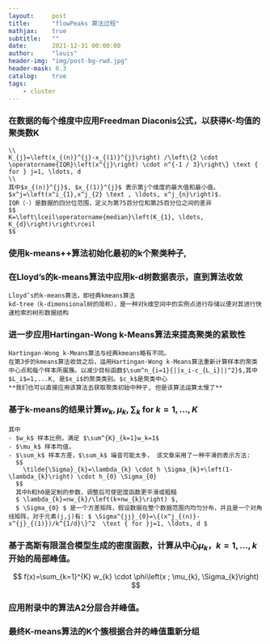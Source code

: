 ```yaml
---
layout:     post
title:      "flowPeaks 算法过程"
mathjax:    true
subtitle:   ""
date:       2021-12-31 00:00:00
author:     "louis"
header-img: "img/post-bg-rwd.jpg"
header-mask: 0.3
catalog:    true
tags:
    - cluster
---
```


### 在数据的每个维度中应用Freedman Diaconis公式，以获得K-均值的聚类数K

    \\
    K_{j}=\left(x_{(n)}^{j}-x_{(1)}^{j}\right) /\left\{2 \cdot \operatorname{IQR}\left(x^{j}\right) \cdot n^{-1 / 3}\right\} \text { for } j=1, \ldots, d
    \\
    其中$x_{(n)}^{j}$, $x_{(1)}^{j}$ 表示第j个维度的最大值和最小值。$x^j=\left(x^i_{1},x^j_{2} \text , \ldots, x^j_{n}\right)$.   
    IQR（·）是数据的四分位范围，定义为第75百分位和第25百分位之间的差异 
    $$
    K=\left\lceil\operatorname{median}\left(K_{1}, \ldots, K_{d}\right)\right\rceil
    $$  

### 使用k-means++算法初始化最初的k个聚类种子, 

### 在Lloyd’s的k-means算法中应用k-d树数据表示，直到算法收敛  
    Lloyd’s的k-means算法，即经典kmeans算法  
    kd-tree（k-dimensional树的简称），是一种对k维空间中的实例点进行存储以便对其进行快速检索的树形数据结构

### 进一步应用Hartingan-Wong k-Means算法来提高聚类的紧致性
    Hartingan-Wong k-Means算法与经典kmeans略有不同。 
    在第3步的kmeans算法收敛之后，运用Hartingan-Wong k-Means算法重新计算样本的聚类中心点和每个样本所属簇。以减少目标函数$\sum^n_{i=1}{||x_i-c_{L_i}||^2}$,其中$L_i$=1,...K, 是$x_i$的聚类类别。$c_k$是聚类中心  
    **我们也可以直接应用该算法去获取聚类初始中种子, 但是该算法运算太慢了** 

### 基于k-means的结果计算$w_k, \mu_k, \sum_k \text { for } k=1, \ldots, K$  
    其中  
    - $w_k$ 样本比例，满足 $\sum^{K}_{k=1}w_k=1$
    - $\mu_k$ 样本均值， 
    - $\sum_k$ 样本方差，$\sum_k$ 噪音可能太多， 该文章采用了一种平滑的表示方法:  
      $$
        \tilde{\Sigma}_{k}=\lambda_{k} \cdot h \Sigma_{k}+\left(1-\lambda_{k}\right) \cdot h_{0} \Sigma_{0}
      $$  
      其中h和h0是定制的参数，调整后可使密度函数更平滑或粗糙  
      $ \lambda_{k}=nw_{k}/\left(k+nw_{k}\right) $,   
      $ \Sigma_{0} $ 是一个方差矩阵，假设数据在整个数据范围内均匀分布，并且是一个对角线矩阵，对于元素(j,j)有: $ \Sigma^{jj}_{0}=\{(x^j_{(n)}-x^{j}_{(1)})/k^{1/d}\}^2  \text { for }j=1, \ldots, d $ 

### 基于高斯有限混合模型生成的密度函数，计算从中心$\mu_k，k=1,\ldots,k$开始的局部峰值。
   $$
    f(x)=\sum_{k=1}^{K} w_{k} \cdot \phi\left(x ; \mu_{k}, \Sigma_{k}\right)
   $$

### 应用附录中的算法A2分层合并峰值。

### 最终K-means算法的K个簇根据合并的峰值重新分组